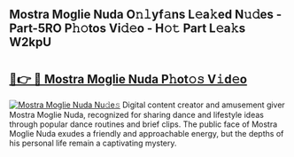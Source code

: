 ## Mostra Moglie Nuda O𝚗𝚕yf𝚊ns L𝚎a𝚔ed N𝚞𝚍es - Part-5RO P𝚑𝚘tos Vi𝚍𝚎o - H𝚘𝚝 Part L𝚎a𝚔s W2kpU

# <h2><a href="http://kf91cq4.oniu.top/?m=Mostra+Moglie+Nuda">🔗👉 🔴 Mostra Moglie Nuda P𝚑ot𝚘𝚜 V𝚒d𝚎o</a></h2>

[![Mostra Moglie Nuda Nu𝚍e𝚜](https://i.imgur.com/0qMVB7G.gif)](http://kf91cq4.oniu.top/?m=Mostra+Moglie+Nuda)
Digital content creator and amusement giver Mostra Moglie Nuda, recognized for sharing dance and lifestyle ideas through popular dance routines and brief clips. The public face of Mostra Moglie Nuda exudes a friendly and approachable energy, but the depths of his personal life remain a captivating mystery.  
